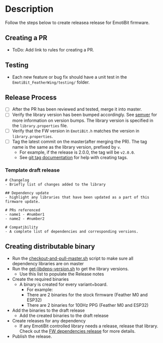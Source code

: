 # Description
Follow the steps below to create releasea release for EmotiBit firmware.

## Creating a PR
- ToDo: Add link to rules for creating a PR.

## Testing
- Each new feature or bug fix should have a unit test in the `EmotiBit_FeatherWing/testing/` folder.

## Release Process
- [ ] After the PR has been reviewed and tested, merge it into master.
- [ ] Verify the library version has been bumped accordingly. See [semver](https://semver.org/) for more information on version bumps. The library version is specified in the `library.properties` file.
- [ ] Verify that the FW version in `EmotiBit.h` matches the version in `library.properties`.
- [ ] Tag the latest commit on the master(after merging the PR). The tag name is the same as the library version, prefixed by `v`.
  - For example, if the release is 2.0.0, the tag will be `v2.0.0`.
  - See [git tag documentation](https://git-scm.com/book/en/v2/Git-Basics-Tagging) for help with creating tags.

### Template draft release
```
# Changelog
- Briefly list of changes added to the library

## Dependency update
- highlight any libraries that have been updated as a part of this firmware update.

# PRs referenced 
- name1 - #number1
- name2 - #number2

# Compatibility
- A complete list of dependencies and corresponding versions.
```

## Creating distributable binary
- Run the [checkout-and-pull-master.sh](https://github.com/EmotiBit/Helper-Scripts/tree/main/checkout-and-pull-master) script to make sure all dependency libraries are on master
- Run the [get-libdeps-version.sh](https://github.com/EmotiBit/Helper-Scripts/tree/main/get-libdeps-version) to get the library versions.
  - Use this list to populate the Release notes
- Create the required binaries
  - A binary is created for every variant+board.
    - For example:
    - There are 2 binaries for the stock firmware (Feather M0 and ESP32)
    - There are 2 binaries for 100Hz PPG (Feather M0 and ESP32)
- Add the binaries to the draft release
  - Add the created binaries to the draft release
- Create releases for any dependency
  - If any EmotiBit controlled library needs a release, release that library. Check out the [FW dependencies release](./FirmwareDependencyRelease.md) for more details.
- Publish the release.
